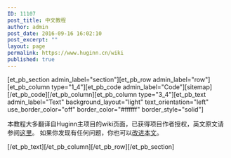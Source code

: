 ```yaml
---
ID: 11107
post_title: 中文教程
author: admin
post_date: 2016-09-16 16:02:10
post_excerpt: ""
layout: page
permalink: https://www.huginn.cn/wiki
published: true
---
```

[et_pb_section admin_label="section"][et_pb_row admin_label="row"][et_pb_column type="1_4"][et_pb_code admin_label="Code"][sitemap][/et_pb_code][/et_pb_column][et_pb_column type="3_4"][et_pb_text admin_label="Text" background_layout="light" text_orientation="left" use_border_color="off" border_color="#ffffff" border_style="solid"]

本教程大多翻译自Huginn主项目的wiki页面，已获得项目作者授权，英文原文请参阅<a href="https://github.com/cantino/huginn/wiki">这里</a>。
如果你发现有任何问题，你也可以<a href="https://github.com/Huginn-China/huginn-wiki/edit/master/README.md">改进本文</a>。

[/et_pb_text][/et_pb_column][/et_pb_row][/et_pb_section]